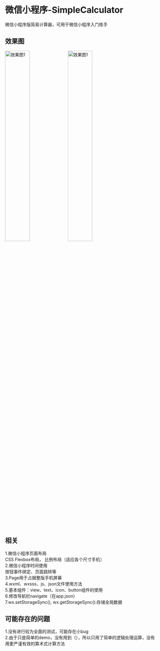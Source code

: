 # 微信小程序-SimpleCalculator
微信小程序版简易计算器，可用于微信小程序入门练手

## 效果图
<img src="https://github.com/Zero-Sir/wxapp-SimpleCalculator/blob/master/preview/preview1.png" width=40%  alt="效果图1">
<img src="https://github.com/Zero-Sir/wxapp-SimpleCalculator/blob/master/preview/preview1.png" width=40%  alt="效果图1">

## 相关
 1.微信小程序页面布局<br>
    CSS Flexbox布局， 比例布局（适应各个尺寸手机）<br>
 2.微信小程序时间使用<br>
    按钮事件绑定、页面跳转等<br>
 3.Page用于占据整版手机屏幕<br>
 4.wxml、wxsss、js、json文件使用方法<br>
 5.基本组件：view、text、icon、button组件的使用<br>
 6.修改导航栏navigate（在app.json）<br>
 7.wx.setStorageSync(), wx.getStorageSync():存储全局数据
 
 ## 可能存在的问题
 1.没有进行较为全面的测试，可能存在小bug<br>
 2.由于只是简单的demo，没有用到（），所以只用了简单的逻辑处理运算，没有用更严谨有效的算术式计算方法
